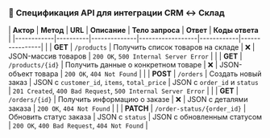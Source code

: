 ### 🔹 **Спецификация API для интеграции CRM ↔ Склад**
| **Актор** | **Метод**  | **URL**  | **Описание**  | **Тело запроса**  | **Ответ**  | **Коды ответа** |
|------------|----------|--------------|------------------|------------|----------------|
|  | **GET** | `/products` | Получить список товаров на складе | ❌ | JSON-массив товаров | `200 OK`, `500 Internal Server Error` |
|   | **GET** | `/products/{id}` | Получить данные о конкретном товаре | ❌ | JSON-объект товара | `200 OK`, `404 Not Found` |
|   | **POST** | `/orders` | Создать новый заказ | JSON с `customer_id`, `items`, `total_price` | JSON с `order_id` и `status` | `201 Created`, `400 Bad Request`, `500 Internal Server Error` |
|   | **GET** | `/orders/{id}` | Получить информацию о заказе | ❌ | JSON с деталями заказа | `200 OK`, `404 Not Found` |
|   | **PATCH** | `/order-status/{order_id}` | Обновить статус заказа | JSON с `status` | JSON с обновленным статусом | `200 OK`, `400 Bad Request`, `404 Not Found` |
